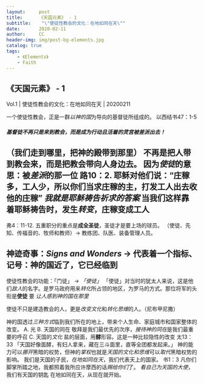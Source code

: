 ```yaml
---
layout:     post
title:      《天国元素》 - 1
subtitle:    "\"使徒性教会的文化：在地如同在天\""
date:       2020-02-11
author:     CC
header-img: img/post-bg-elements.jpg
catalog: true
tags:
    - 《Elements》
    - Faith
---
```


## 《天国元素》 - 1

Vol.1 | 使徒性教会的文化：在地如同在天 | 20200211 

一个使徒性教会，正是一群*以神的国*为导向的基督徒所组成的。
以西结书47：1-5
##### 基督徒不再只是来到教会，而是**成为**行动且活着的灵宫被差派出去！
（我们走到哪里，把神的殿带到那里）
不再是把人带到教会来，而是把教会带向人身边去。
因为*使徒*的意思：被*差派*的那一位
路10：2. 耶稣对他们说：“庄稼多，工人少，所以你们当求庄稼的主，打发工人出去收他的庄稼”
*我就是耶稣祷告祈求的答案*
当我们这样靠着耶稣祷告时，发生*转变*，庄稼变成**工人**
---
弗4：11-12. 
五重职分的重点是**成全圣徒**，圣徒才是要上场的球员。
（使徒、先知、传福音的、牧师和教师）→ 教练团、队医、装备管理人员。

神迹奇事：*Signs and Wonders*
→ 代表着一个指标、记号：神的国近了，它已经临到
---
使徒性教会的功能：「门徒」 → *「使徒」*
「使徒」对当时的犹太人来说，这是他们*敌人*的名字。是罗马政府用来*转化*所占领的地区，为罗马的方式。那位将军的头衔是**使徒**
要 *让人感到神的国在那里*

使徒不只是建造教会的人，更是*改变文化*和*转化思维*的人。（尼布甲尼撒）

神的国透过*三种方式*临到我们所在的地上，带来个人生命、家庭城市和国家整体的改变。
A. 光
B. 天国的同在
敬拜是我们最优先的次序，*接待神的同在*是我们最重要的呼召
C. 天国的*文化*
盐的层面，用**酵**形容。这是一种比较隐性的改变
太13：33 「天国好像面酵，有妇人拿来，藏在三斗面里，直等全团都发起来。」
神的能力可以*挪开*黑暗的权势，但神的*掌权*也就是*天国的文化和思维*可以*取代*黑暗权势的影响。
我们是天国的子民，*在地如同在天*，我们代表天上的国家。
书1：3 凡你们脚掌所踏之地，我都照着我所应许摩西的话*赐给你们*了。
*看自己为天国的大使*，我们有天国的钥匙
在地如同在天，从现在就开始。